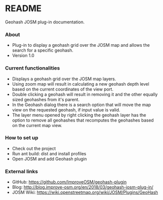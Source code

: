 # README #

Geohash JOSM plug-in documentation.

### About ###

* Plug-in to display a geohash grid over the JOSM map and allows the search for a specific geohash. 
* Version 1.0

### Current functionalities ###

* Displays a geohash grid over the JOSM map layers. 
* Using zoom map will result in calculating a new geohash depth level based on the current coordinates of the view port.
* Double clicking a geohash will result in removing it and the other equally sized geohashes from it's parent.
* In the Geohash dialog there is a search option that will move the map view on the requested geohash, if input value is valid. 
* The layer menu opened by right clicking the geohash layer has the option to remove all geohashes that recomputes the geohashes based on the current map view.

### How to set up ###

* Check out the project
* Run ant build: dist and install profiles
* Open JOSM and add Geohash plugin

### External links ###

* GitHub: https://github.com/ImproveOSM/geohash-plugin
* Blog: http://blog.improve-osm.org/en/2018/03/geohash-josm-plug-in/
* JOSM Wiki: https://wiki.openstreetmap.org/wiki/JOSM/Plugins/GeoHash